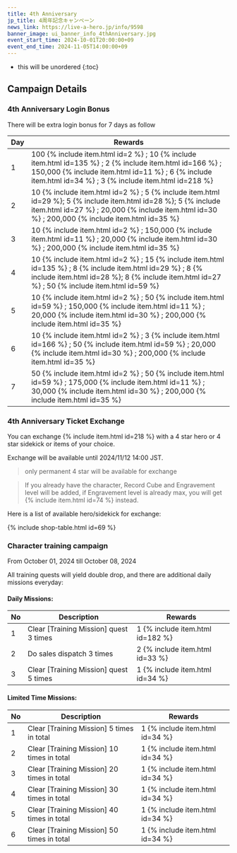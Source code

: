 ```yaml
---
title: 4th Anniversary
jp_title: 4周年記念キャンペーン
news_link: https://live-a-hero.jp/info/9598
banner_image: ui_banner_info_4thAnniversary.jpg
event_start_time: 2024-10-01T20:00:00+09
event_end_time: 2024-11-05T14:00:00+09
---
```


* this will be unordered
{:toc}

## Campaign Details

### 4th Anniversary Login Bonus

There will be extra login bonus for 7 days as follow

| Day| Rewards |
|----|-----------------------------------------------------------|
| 1  | 100 {% include item.html id=2 %} ; 10 {% include item.html id=135 %} ; 2 {% include item.html id=166 %} ; 150,000 {% include item.html id=11 %} ; 6 {% include item.html id=34 %} ; 3 {% include item.html id=218 %} |
| 2  | 10 {% include item.html id=2 %} ; 5 {% include item.html id=29 %}; 5 {% include item.html id=28 %}; 5 {% include item.html id=27 %} ; 20,000 {% include item.html id=30 %} ; 200,000 {% include item.html id=35 %} |
| 3  | 10 {% include item.html id=2 %} ; 150,000 {% include item.html id=11 %} ; 20,000 {% include item.html id=30 %} ; 200,000 {% include item.html id=35 %} |
| 4  | 10 {% include item.html id=2 %} ; 15 {% include item.html id=135 %} ; 8 {% include item.html id=29 %} ; 8 {% include item.html id=28 %}; 8 {% include item.html id=27 %} ; 50 {% include item.html id=59 %} |
| 5  | 10 {% include item.html id=2 %} ; 50 {% include item.html id=59 %} ; 150,000 {% include item.html id=11 %} ; 20,000 {% include item.html id=30 %} ; 200,000 {% include item.html id=35 %} |
| 6  | 10 {% include item.html id=2 %} ; 3 {% include item.html id=166 %} ; 50 {% include item.html id=59 %} ; 20,000 {% include item.html id=30 %} ; 200,000 {% include item.html id=35 %} |
| 7  | 50 {% include item.html id=2 %} ; 50 {% include item.html id=59 %} ; 175,000 {% include item.html id=11 %} ; 30,000 {% include item.html id=30 %} ; 200,000 {% include item.html id=35 %} |

### 4th Anniversary Ticket Exchange

You can exchange {% include item.html id=218 %} with a 4 star hero or 4 star sidekick or items of your choice. 

Exchange will be available until 2024/11/12 14:00 JST.

> only permanent 4 star will be available for exchange

> If you already have the character, Record Cube and Engravement level will be added, if Engravement level is already max, you will get {% include item.html id=74 %} instead.

Here is a list of available hero/sidekick for exchange:

{% include shop-table.html id=69 %}

### Character training campaign

From October 01, 2024 till October 08, 2024

All training quests will yield double drop, and there are additional daily missions everyday:

#### Daily Missions: 

| No | Description | Rewards |
|----|-----------------------------------------------------------|----------------|
| 1  | Clear \[Training Mission\] quest 3 times | 1 {% include item.html id=182 %} |
| 2  | Do sales dispatch 3 times | 2 {% include item.html id=33 %} |
| 3  | Clear \[Training Mission\] quest 5 times  | 1 {% include item.html id=34 %} |

#### Limited Time Missions: 

| No | Description | Rewards |
|----|-----------------------------------------------------------|----------------|
| 1  | Clear \[Training Mission\] 5 times in total | 1 {% include item.html id=34 %} |
| 2  | Clear \[Training Mission\] 10 times in total | 1 {% include item.html id=34 %} |
| 3  | Clear \[Training Mission\] 20 times in total | 1 {% include item.html id=34 %} |
| 4  | Clear \[Training Mission\] 30 times in total | 1 {% include item.html id=34 %} |
| 5  | Clear \[Training Mission\] 40 times in total | 1 {% include item.html id=34 %} |
| 6  | Clear \[Training Mission\] 50 times in total | 1 {% include item.html id=34 %} |

